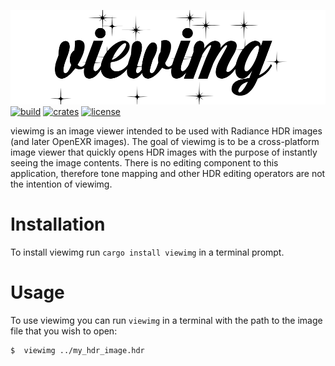 ![header](header.png "viewimg")
[![build](https://img.shields.io/travis/com/mandeep/viewimg/master?style=flat-square)](https://travis-ci.com/mandeep/viewimg) [![crates](https://img.shields.io/crates/v/viewimg?style=flat-square)](https://crates.io/crates/viewimg) [![license](https://img.shields.io/crates/l/viewimg?style=flat-square)](https://crates.io/crates/viewimg)

viewimg is an image viewer intended to be used with Radiance HDR images (and later OpenEXR images).
The goal of viewimg is to be a cross-platform image viewer that quickly opens HDR images with
the purpose of instantly seeing the image contents. There is no editing component to this
application, therefore tone mapping and other HDR editing operators are not the intention of
viewimg.


Installation
============

To install viewimg run `cargo install viewimg` in a terminal prompt.

Usage
=====

To use viewimg you can run `viewimg` in a terminal with the path to the
image file that you wish to open:

    $  viewimg ../my_hdr_image.hdr
